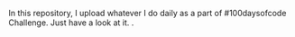 In this repository, I upload whatever I do daily as a part of #100daysofcode Challenge.
Just have a look at it.
.
